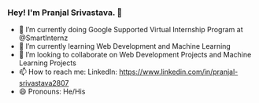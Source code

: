 ### Hey! I'm Pranjal Srivastava. 👋

- 🔭 I’m currently doing Google Supported Virtual Internship Program at @SmartInternz 
- 🌱 I’m currently learning Web Development and Machine Learning 
- 👯 I’m looking to collaborate on Web Development Projects and Machine Learning Projects
- 📫 How to reach me: LinkedIn: https://www.linkedin.com/in/pranjal-srivastava2807
- 😄 Pronouns: He/His

